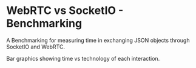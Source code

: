 # WebRTC vs SocketIO - Benchmarking

A Benchmarking for measuring time in exchanging JSON objects through SocketIO and WebRTC.

Bar graphics showing time vs technology of each interaction.
